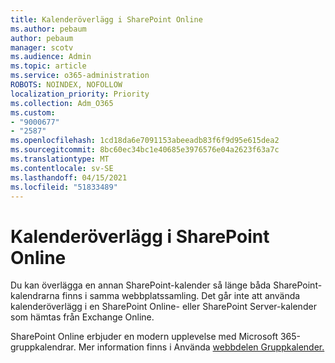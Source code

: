 ```yaml
---
title: Kalenderöverlägg i SharePoint Online
ms.author: pebaum
author: pebaum
manager: scotv
ms.audience: Admin
ms.topic: article
ms.service: o365-administration
ROBOTS: NOINDEX, NOFOLLOW
localization_priority: Priority
ms.collection: Adm_O365
ms.custom:
- "9000677"
- "2587"
ms.openlocfilehash: 1cd18da6e7091153abeeadb83f6f9d95e615dea2
ms.sourcegitcommit: 8bc60ec34bc1e40685e3976576e04a2623f63a7c
ms.translationtype: MT
ms.contentlocale: sv-SE
ms.lasthandoff: 04/15/2021
ms.locfileid: "51833489"
---
```

# <a name="sharepoint-online-calendar-overlay"></a>Kalenderöverlägg i SharePoint Online

Du kan överlägga en annan SharePoint-kalender så länge båda SharePoint-kalendrarna finns i samma webbplatssamling. Det går inte att använda kalenderöverlägg i en SharePoint Online- eller SharePoint Server-kalender som hämtas från Exchange Online.

SharePoint Online erbjuder en modern upplevelse med Microsoft 365-gruppkalendrar. Mer information finns i Använda [webbdelen Gruppkalender.](https://support.microsoft.com/en-us/office/use-the-group-calendar-web-part-eaf3c04d-5699-48cb-8b5e-3caa887d51ce)
